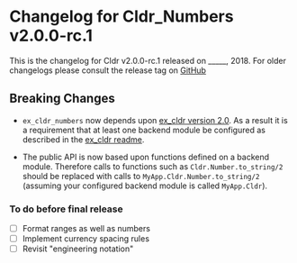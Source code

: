 # Changelog for Cldr_Numbers v2.0.0-rc.1

This is the changelog for Cldr v2.0.0-rc.1 released on _____, 2018.  For older changelogs please consult the release tag on [GitHub](https://github.com/kipcole9/cldr_numbers/tags)

## Breaking Changes

* `ex_cldr_numbers` now depends upon [ex_cldr version 2.0](https://hex.pm/packages/ex_cldr/2.0.0-rc.0).  As a result it is a requirement that at least one backend module be configured as described in the [ex_cldr readme](https://hexdocs.pm/ex_cldr/2.0.0-rc.0/readme.html#configuration).

* The public API is now based upon functions defined on a backend module. Therefore calls to functions such as `Cldr.Number.to_string/2` should be replaced with calls to `MyApp.Cldr.Number.to_string/2` (assuming your configured backend module is called `MyApp.Cldr`).

### To do before final release

* [ ] Format ranges as well as numbers
* [ ] Implement currency spacing rules
* [ ] Revisit "engineering notation"